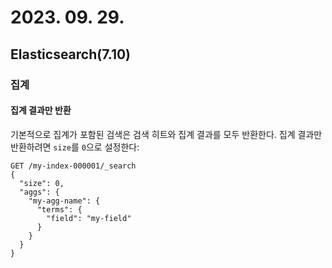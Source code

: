 # 2023. 09. 29.

## Elasticsearch(7.10)

### 집계

#### 집계 결과만 반환

기본적으로 집계가 포함된 검색은 검색 히트와 집계 결과를 모두 반환한다. 집계 결과만 반환하려면 `size`를 `0`으로 설정한다:

```http
GET /my-index-000001/_search
{
  "size": 0,
  "aggs": {
    "my-agg-name": {
      "terms": {
        "field": "my-field"
      }
    }
  }
}
```





